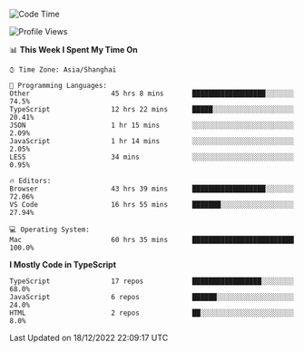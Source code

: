 <!--START_SECTION:waka-->
![Code Time](http://img.shields.io/badge/Code%20Time-3%2C506%20hrs%2048%20mins-blue)

![Profile Views](http://img.shields.io/badge/Profile%20Views-0-blue)

📊 **This Week I Spent My Time On** 

```text
⌚︎ Time Zone: Asia/Shanghai

💬 Programming Languages: 
Other                    45 hrs 8 mins       ██████████████████░░░░░░░   74.5% 
TypeScript               12 hrs 22 mins      █████░░░░░░░░░░░░░░░░░░░░   20.41% 
JSON                     1 hr 15 mins        ░░░░░░░░░░░░░░░░░░░░░░░░░   2.09% 
JavaScript               1 hr 14 mins        ░░░░░░░░░░░░░░░░░░░░░░░░░   2.05% 
LESS                     34 mins             ░░░░░░░░░░░░░░░░░░░░░░░░░   0.95%

🔥 Editors: 
Browser                  43 hrs 39 mins      ██████████████████░░░░░░░   72.06% 
VS Code                  16 hrs 55 mins      ███████░░░░░░░░░░░░░░░░░░   27.94%

💻 Operating System: 
Mac                      60 hrs 35 mins      █████████████████████████   100.0%

```

**I Mostly Code in TypeScript** 

```text
TypeScript               17 repos            █████████████████░░░░░░░░   68.0% 
JavaScript               6 repos             ██████░░░░░░░░░░░░░░░░░░░   24.0% 
HTML                     2 repos             ██░░░░░░░░░░░░░░░░░░░░░░░   8.0%

```



 Last Updated on 18/12/2022 22:09:17 UTC
<!--END_SECTION:waka-->
